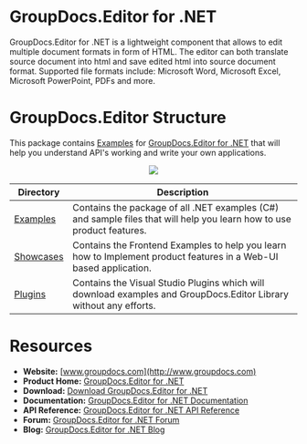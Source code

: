 # GroupDocs.Editor for .NET

GroupDocs.Editor for .NET is a lightweight component that allows to edit multiple document formats in form of HTML. The editor can both translate source document into html and save edited html into source document format. Supported file formats include: Microsoft Word, Microsoft Excel, Microsoft PowerPoint, PDFs and more.

# GroupDocs.Editor Structure


This package contains [Examples](https://github.com/groupdocsEditor/GroupDocs_Editor_NET/tree/master/Examples) for [GroupDocs.Editor for .NET](https://products.groupdocs.com/editor/net) that will help you understand API's working and write your own applications.

<p align="center">

  <a title="Download complete GroupDocs.Editor for .NET source code" href="https://github.com/groupdocs-Editor/GroupDocs_Editor_NET/archive/master.zip">
	<img src="https://raw.github.com/AsposeExamples/java-examples-dashboard/master/images/downloadZip-Button-Large.png" />
  </a>
</p>

Directory | Description
--------- | -----------
[Examples](https://github.com/groupdocsEditor/GroupDocs_Editor_NET/tree/master/Examples)  | Contains the package of all .NET examples (C#) and sample files that will help you learn how to use product features.
[Showcases](https://github.com/groupdocs-Editor/GroupDocs.Editor-for-.NET/tree/master/Showcases)  | Contains the Frontend Examples to help you learn how to Implement product features in a Web-UI based application.
[Plugins](https://github.com/groupdocs-Editor/GroupDocs.Editor-for-.NET/tree/master/Plugins)  | Contains the Visual Studio Plugins which will download examples and GroupDocs.Editor Library without any efforts.

# Resources

+ **Website:** [www.groupdocs.com](http://www.groupdocs.com)
+ **Product Home:** [GroupDocs.Editor for .NET](https://products.groupdocs.com/editor/net)
+ **Download:** [Download GroupDocs.Editor for .NET](https://downloads.groupdocs.com/Editor/net)
+ **Documentation:** [GroupDocs.Editor for .NET Documentation](https://docs.groupdocs.com/display/editornet/Home)
+ **API Reference:** [GroupDocs.Editor for .NET API Reference](https://apireference.groupdocs.com/net/editor)
+ **Forum:** [GroupDocs.Editor for .NET Forum](https://forum.groupdocs.com/c/editor)
+ **Blog:** [GroupDocs.Editor for .NET Blog](https://blog.groupdocs.com/category/groupdocs-editor-product-family/)


